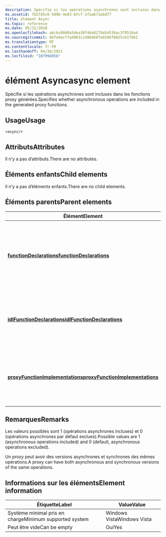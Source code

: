 ```yaml
---
description: Spécifie si les opérations asynchrones sont incluses dans les fonctions proxy générées.
ms.assetid: 7b57d5c6-589b-4e03-bfcf-1faa671ebd77
title: élément Async
ms.topic: reference
ms.date: 05/31/2018
ms.openlocfilehash: a6cbc68d0a5dea30f4b4d179a54539ac3f9516a4
ms.sourcegitcommit: b6fe9acffad983c14864b8fe0296f6025cb1f961
ms.translationtype: MT
ms.contentlocale: fr-FR
ms.lasthandoff: 04/26/2021
ms.locfileid: "107994956"
---
```

# <a name="async-element"></a><span data-ttu-id="2c3ac-103">élément Async</span><span class="sxs-lookup"><span data-stu-id="2c3ac-103">async element</span></span>

<span data-ttu-id="2c3ac-104">Spécifie si les opérations asynchrones sont incluses dans les fonctions proxy générées.</span><span class="sxs-lookup"><span data-stu-id="2c3ac-104">Specifies whether asynchronous operations are included in the generated proxy functions.</span></span>

## <a name="usage"></a><span data-ttu-id="2c3ac-105">Usage</span><span class="sxs-lookup"><span data-stu-id="2c3ac-105">Usage</span></span>

``` syntax
<async/>
```

## <a name="attributes"></a><span data-ttu-id="2c3ac-106">Attributs</span><span class="sxs-lookup"><span data-stu-id="2c3ac-106">Attributes</span></span>

<span data-ttu-id="2c3ac-107">Il n’y a pas d’attributs.</span><span class="sxs-lookup"><span data-stu-id="2c3ac-107">There are no attributes.</span></span>

## <a name="child-elements"></a><span data-ttu-id="2c3ac-108">Éléments enfants</span><span class="sxs-lookup"><span data-stu-id="2c3ac-108">Child elements</span></span>

<span data-ttu-id="2c3ac-109">Il n’y a pas d’éléments enfants.</span><span class="sxs-lookup"><span data-stu-id="2c3ac-109">There are no child elements.</span></span>

## <a name="parent-elements"></a><span data-ttu-id="2c3ac-110">Éléments parents</span><span class="sxs-lookup"><span data-stu-id="2c3ac-110">Parent elements</span></span>



| <span data-ttu-id="2c3ac-111">Élément</span><span class="sxs-lookup"><span data-stu-id="2c3ac-111">Element</span></span>                                                                         | <span data-ttu-id="2c3ac-112">Description</span><span class="sxs-lookup"><span data-stu-id="2c3ac-112">Description</span></span>                                                                                                |
|---------------------------------------------------------------------------------|------------------------------------------------------------------------------------------------------------|
| [<span data-ttu-id="2c3ac-113">**functionDeclarations**</span><span class="sxs-lookup"><span data-stu-id="2c3ac-113">**functionDeclarations**</span></span>](functiondeclarations.md)<br/>                 | <span data-ttu-id="2c3ac-114">Génère des déclarations d’implémentation pour les fonctions de proxy pour les opérations de type de port.</span><span class="sxs-lookup"><span data-stu-id="2c3ac-114">Generates implementation declarations for proxy functions for port type operations.</span></span><br/> <br/> |
| [<span data-ttu-id="2c3ac-115">**idlFunctionDeclarations**</span><span class="sxs-lookup"><span data-stu-id="2c3ac-115">**idlFunctionDeclarations**</span></span>](idlfunctiondeclarations.md)<br/>           | <span data-ttu-id="2c3ac-116">Génère des déclarations IDL pour les fonctions de proxy pour les opérations de type de port.</span><span class="sxs-lookup"><span data-stu-id="2c3ac-116">Generates IDL declarations for proxy functions for port type operations.</span></span><br/> <br/>            |
| [<span data-ttu-id="2c3ac-117">**proxyFunctionImplementations**</span><span class="sxs-lookup"><span data-stu-id="2c3ac-117">**proxyFunctionImplementations**</span></span>](proxyfunctionimplementations.md)<br/> | <span data-ttu-id="2c3ac-118">Génère des implémentations pour les fonctions proxy pour les opérations de type de port.</span><span class="sxs-lookup"><span data-stu-id="2c3ac-118">Generates implementations for proxy functions for port type operations.</span></span><br/> <br/>             |



## <a name="remarks"></a><span data-ttu-id="2c3ac-119">Remarques</span><span class="sxs-lookup"><span data-stu-id="2c3ac-119">Remarks</span></span>

<span data-ttu-id="2c3ac-120">Les valeurs possibles sont 1 (opérations asynchrones incluses) et 0 (opérations asynchrones par défaut exclues).</span><span class="sxs-lookup"><span data-stu-id="2c3ac-120">Possible values are 1 (asynchronous operations included) and 0 (default, asynchronous operations excluded).</span></span>

<span data-ttu-id="2c3ac-121">Un proxy peut avoir des versions asynchrones et synchrones des mêmes opérations.</span><span class="sxs-lookup"><span data-stu-id="2c3ac-121">A proxy can have both asynchronous and synchronous versions of the same operations.</span></span>

## <a name="element-information"></a><span data-ttu-id="2c3ac-122">Informations sur les éléments</span><span class="sxs-lookup"><span data-stu-id="2c3ac-122">Element information</span></span>



| <span data-ttu-id="2c3ac-123">Étiquette</span><span class="sxs-lookup"><span data-stu-id="2c3ac-123">Label</span></span> | <span data-ttu-id="2c3ac-124">Value</span><span class="sxs-lookup"><span data-stu-id="2c3ac-124">Value</span></span> |
|-------------------------------------|---------------|
| <span data-ttu-id="2c3ac-125">Système minimal pris en charge</span><span class="sxs-lookup"><span data-stu-id="2c3ac-125">Minimum supported system</span></span><br/> | <span data-ttu-id="2c3ac-126">Windows Vista</span><span class="sxs-lookup"><span data-stu-id="2c3ac-126">Windows Vista</span></span> |
| <span data-ttu-id="2c3ac-127">Peut être vide</span><span class="sxs-lookup"><span data-stu-id="2c3ac-127">Can be empty</span></span>                        | <span data-ttu-id="2c3ac-128">Oui</span><span class="sxs-lookup"><span data-stu-id="2c3ac-128">Yes</span></span>           |



 

 




